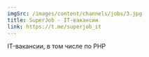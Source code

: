 ```yaml
---
imgSrc: /images/content/channels/jobs/3.jpg
title: SuperJob - IT-вакансии
link: https://t.me/superjob_it
---
```


IT-вакансии, в том числе по PHP
